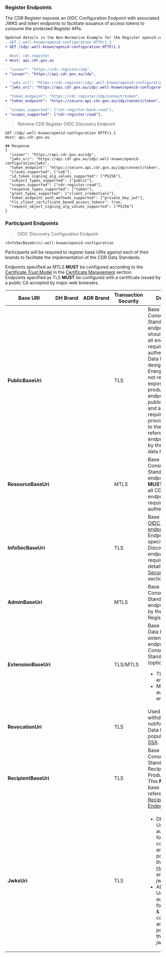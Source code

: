 ### Register Endpoints

The CDR Register exposes an OIDC Configuration Endpoint with associated JWKS and token endpoints to facilitate issuance of access tokens to consume the protected Register APIs.

```diff
Updated details in the Non-Normative Example for the Register openid-configuration endpoint
- GET /.well-known/openid-configuration HTTP/1.1
+ GET /idp/.well-known/openid-configuration HTTP/1.1

- Host: cdr.register
+ Host: api.cdr.gov.au

- "issuer": "https://cdr.register/idp",
+ "issuer": "https://api.cdr.gov.au/idp",

- "jwks_uri": "https://cdr.register/idp/.well-known/openid-configuration/jwks",
+ "jwks_uri": "https://api.cdr.gov.au/idp/.well-known/openid-configuration/jwks",

- "token_endpoint": "https://cdr.register/idp/connect/token",
+ "token_endpoint": "https://secure.api.cdr.gov.au/idp/connect/token",

- "scopes_supported": ["cdr-register:bank:read"],
+ "scopes_supported": ["cdr-register:read"],
```

> Retrieve CDR Register OIDC Discovery Endpoint

```
GET /idp/.well-known/openid-configuration HTTP/1.1
Host: api.cdr.gov.au

## Response
{
  "issuer": "https://api.cdr.gov.au/idp",
  "jwks_uri": "https://api.cdr.gov.au/idp/.well-known/openid-configuration/jwks",
  "token_endpoint": "https://secure.api.cdr.gov.au/idp/connect/token",
  "claims_supported": ["sub"],
  "id_token_signing_alg_values_supported": ["PS256"],
  "subject_types_supported": ["public"],
  "scopes_supported": ["cdr-register:read"],
  "response_types_supported": ["token"],
  "grant_types_supported": ["client_credentials"],
  "token_endpoint_auth_methods_supported": ["private_key_jwt"],
  "tls_client_certificate_bound_access_tokens": true,
  "request_object_signing_alg_values_supported": ["PS256"]
}
```

### Participant Endpoints

> OIDC Discovery Configuration Endpoint

```
<InfoSecBaseUri>/.well-known/openid-configuration
```



Participants will be required to register base URIs against each of their brands to facilitate the implementation of the CDR Data Standards.

Endpoints specified as MTLS **MUST** be configured according to the [Certificate Trust Model](#certificate-trust-model) in the [Certificate Management](#certificate-management) section.  
Endpoints specified as TLS **MUST** be configured with a certificate issued by a public CA accepted by major web browsers.

| Base URI | DH&nbsp;Brand | ADR&nbsp;Brand | Transaction Security | Description
|-----------|:------:|:------:|----------------------|-----------------|
|**PublicBaseUri**|	<i class="icon-check"></i> | | TLS | Base URI for the Consumer Data Standard public endpoints. This should encompass all endpoints not requiring authentication.<br>Data Holders designated for the Energy sector are not required to expose energy product reference endpoints via their public base URI and are not required, but **MAY**, provide a redirect to the product reference endpoints hosted by the designated data holder. |
|**ResourceBaseUri**|	<i class="icon-check"></i> | | MTLS | Base URI for the Consumer Data Standard resource endpoints. This **MUST** encompass all CDS resource endpoints requiring authentication. |
|**InfoSecBaseUri**|	<i class="icon-check"></i> | | TLS | Base URI for the [OIDC Discovery endpoint](https://openid.net/specs/openid-connect-discovery-1_0.html) only.<br>Endpoints specified in the Discovery endpoint have the requirements detailed in the [Security Endpoints](#security-endpoints) section. |
|**AdminBaseUri**|	<i class="icon-check"></i> | | MTLS | Base URI for the Consumer Data Standard admin endpoints called by the CDR Register. |
|**ExtensionBaseUri**|	<i class="icon-check"></i> | | TLS/MTLS | Base URI for the Data Holder extension endpoints to the Consumer Data Standard (optional).<ul><li>TLS: for public endpoints.<li>MTLS: for authenticated endpoints.</ul> |
|**RevocationUri**|	| <i class="icon-check"></i> | TLS | Used for consent withdrawal notification from a Data Holder and is populated in the [SSA](#dynamic-client-registration). |
|**RecipientBaseUri**|	| <i class="icon-check"></i> | TLS | Base URI for the Consumer Data Standard Data Recipient Software Product endpoints. <br>This **MUST** be the base to provide reference to [Data Recipient Endpoints](#cdr-register-api_get-data-recipients). |
|**JwksUri**|	<i class="icon-check"></i> | <i class="icon-check"></i> | TLS | <ul><li>DH Brand: Used for client authentication for DH -> DRSP communication and is populated in the [Get Data Holder Brands](#cdr-register-api_get-data-holder-brands) endpoint. (See: _jwksEndpoint_).</li><li>ADR Brand: Used for client authentication for DRSP -> DH & Register communication and is populated in the [SSA](#dynamic-client-registration). (See: _jwks_uri_).</li></ul> |

